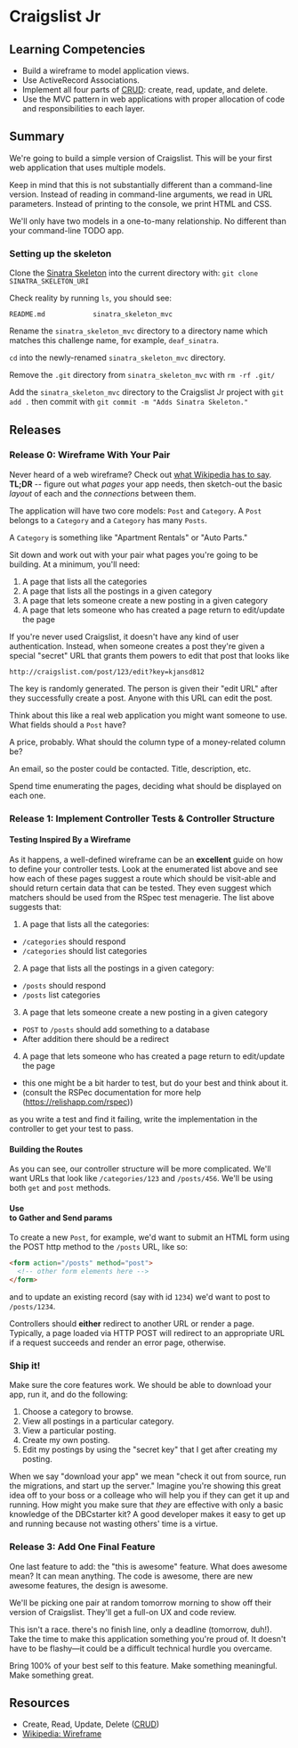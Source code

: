 # Craigslist Jr

## Learning Competencies

* Build a wireframe to model application views.
* Use ActiveRecord Associations.
* Implement all four parts of [CRUD][]: create, read, update, and delete.
* Use the MVC pattern in web applications with proper allocation of code and responsibilities to each layer.

## Summary

We're going to build a simple version of Craigslist. This will be your first
web application that uses multiple models.

Keep in mind that this is not substantially different than a command-line
version. Instead of reading in command-line arguments, we read in URL
parameters. Instead of printing to the console, we print HTML and CSS.

We'll only have two models in a one-to-many relationship. No different than
your command-line TODO app.

### Setting up the skeleton

Clone the [Sinatra Skeleton](../../../sinatra_skeleton_mvc) into the current
directory with: `git clone SINATRA_SKELETON_URI`

Check reality by running `ls`, you should see:

```
README.md            sinatra_skeleton_mvc
```

Rename the `sinatra_skeleton_mvc` directory to a directory name which matches
this challenge name, for example, `deaf_sinatra`.

`cd` into the newly-renamed `sinatra_skeleton_mvc` directory.

Remove the `.git` directory from `sinatra_skeleton_mvc` with `rm -rf .git/`

Add the `sinatra_skeleton_mvc` directory to the Craigslist Jr project with `git
add .` then commit with `git commit -m "Adds Sinatra Skeleton."`

## Releases

### Release 0: Wireframe With Your Pair

Never heard of a web wireframe? Check out [what Wikipedia has to
say][wireframe]. **TL;DR** -- figure out what *pages* your app needs, then
sketch-out the basic *layout* of each and the *connections* between them.

The application will have two core models: `Post` and `Category`. A `Post`
belongs to a `Category` and a `Category` has many `Posts`.

A `Category` is something like "Apartment Rentals" or "Auto Parts."

Sit down and work out with your pair what pages you're going to be building.
At a minimum, you'll need:

1. A page that lists all the categories
2. A page that lists all the postings in a given category
3. A page that lets someone create a new posting in a given category
4. A page that lets someone who has created a page return to edit/update the page

If you're never used Craigslist, it doesn't have any kind of user
authentication. Instead, when someone creates a post they're given a special
"secret" URL that grants them powers to edit that post that looks like

```text
http://craigslist.com/post/123/edit?key=kjansd812
```

The key is randomly generated. The person is given their "edit URL" after they
successfully create a post. Anyone with this URL can edit the post.

Think about this like a real web application you might want someone to use.
What fields should a `Post` have?

A price, probably. What should the column type of a money-related column be?

An email, so the poster could be contacted. Title, description, etc.

Spend time enumerating the pages, deciding what should be displayed on each
one.

### Release 1:  Implement Controller Tests &amp; Controller Structure

#### Testing Inspired By a Wireframe

As it happens, a well-defined wireframe can be an **excellent** guide on how to
define your controller tests.  Look at the enumerated list above and see how
each of these pages suggest a route which should be visit-able and should
return certain data that can be tested.  They even suggest which matchers
should be used from the RSpec test menagerie.  The list above suggests that:

1. A page that lists all the categories:
  * `/categories` should respond
  * `/categories` should list categories
2. A page that lists all the postings in a given category:
  * `/posts` should respond
  * `/posts` list categories
3. A page that lets someone create a new posting in a given category
  * `POST` to `/posts` should add something to a database
  * After addition there should be a redirect
4. A page that lets someone who has created a page return to edit/update the
page
  * this one might be a bit harder to test, but do your best and think about
it.
  * (consult the RSPec documentation for more help (https://relishapp.com/rspec))

as you write a test and find it failing, write the implementation in the
controller to get your test to pass.

#### Building the Routes

As you can see, our controller structure will be more complicated. We'll want
URLs that look like `/categories/123` and `/posts/456`. We'll be using both
`get` and `post` methods.

#### Use <form> to Gather and Send params

To create a new `Post`, for example, we'd want to submit an HTML form using the
POST http method to the `/posts` URL, like so:

```html
<form action="/posts" method="post">
  <!-- other form elements here -->
</form>
```

and to update an existing record (say with id `1234`) we'd want to post to
`/posts/1234`.

Controllers should **either** redirect to another URL or render a page.
Typically, a page loaded via HTTP POST will redirect to an appropriate URL if a
request succeeds and render an error page, otherwise.

### Ship it!

Make sure the core features work. We should be able to download your app, run
it, and do the following:

1. Choose a category to browse.
2. View all postings in a particular category.
3. View a particular posting.
4. Create my own posting.
5. Edit my postings by using the "secret key" that I get after creating my posting.

When we say "download your app" we mean "check it out from source, run the
migrations, and start up the server." Imagine you're showing this great idea
off to your boss or a colleage who will help you if they can get it up and
running. How might you make sure that *they* are effective with only a basic
knowledge of the DBCstarter kit? A good developer makes it easy to get up and
running because not wasting others' time is a virtue.

### Release 3: Add One Final Feature

One last feature to add: the "this is awesome" feature. What does awesome
mean? It can mean anything. The code is awesome, there are new awesome
features, the design is awesome.

We'll be picking one pair at random tomorrow morning to show off their version
of Craigslist. They'll get a full-on UX and code review.

This isn't a race. there's no finish line, only a deadline (tomorrow, duh!).
Take the time to make this application something you're proud of. It doesn't
have to be flashy—it could be a difficult technical hurdle you
overcame.

Bring 100% of your best self to this feature. Make something meaningful. Make
something great.

## Resources

* Create, Read, Update, Delete ([CRUD][])
* [Wikipedia: Wireframe][wireframe]

[CRUD]: http://en.wikipedia.org/wiki/Create,_read,_update_and_delete
[wireframe]: http://en.wikipedia.org/wiki/Website_wireframe
